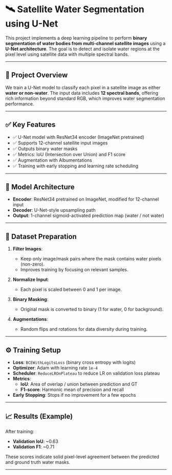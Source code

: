 # 🛰️ Satellite Water Segmentation using U-Net

This project implements a deep learning pipeline to perform **binary segmentation of water bodies from multi-channel satellite images** using a **U-Net architecture**. The goal is to detect and isolate water regions at the pixel level using satellite data with multiple spectral bands.

---

## 📁 Project Overview

We train a U-Net model to classify each pixel in a satellite image as either **water or non-water**. The input data includes **12 spectral bands**, offering rich information beyond standard RGB, which improves water segmentation performance.

---

## ✅ Key Features

- ✅ U-Net model with ResNet34 encoder (ImageNet pretrained)
- ✅ Supports 12-channel satellite input images
- ✅ Outputs binary water masks
- ✅ Metrics: IoU (Intersection over Union) and F1 score
- ✅ Augmentation with Albumentations
- ✅ Training with early stopping and learning rate scheduling

---

## 🧠 Model Architecture

- **Encoder**: ResNet34 pretrained on ImageNet, modified for 12-channel input
- **Decoder**: U-Net-style upsampling path
- **Output**: 1-channel sigmoid-activated prediction map (water / not water)

---

## 📂 Dataset Preparation

1. **Filter Images**: 
   - Keep only image/mask pairs where the mask contains water pixels (non-zero).
   - Improves training by focusing on relevant samples.

2. **Normalize Input**:
   - Each pixel is scaled between 0 and 1 per image.

3. **Binary Masking**:
   - Original mask is converted to binary (1 for water, 0 for background).

4. **Augmentations**:
   - Random flips and rotations for data diversity during training.

---

## ⚙️ Training Setup

- **Loss**: `BCEWithLogitsLoss` (binary cross entropy with logits)
- **Optimizer**: Adam with learning rate `1e-4`
- **Scheduler**: `ReduceLROnPlateau` to reduce LR on validation loss plateau
- **Metrics**: 
  - **IoU**: Area of overlap / union between prediction and GT
  - **F1-score**: Harmonic mean of precision and recall
- **Early Stopping**: Stops if no improvement for a few epochs

---

## 📈 Results (Example)

After training:
- **Validation IoU**: ~0.63
- **Validation F1**: ~0.71

These scores indicate solid pixel-level agreement between the predicted and ground truth water masks.

---

